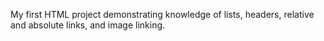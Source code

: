 My first HTML project demonstrating knowledge of lists, headers, relative and absolute links, and image linking. 